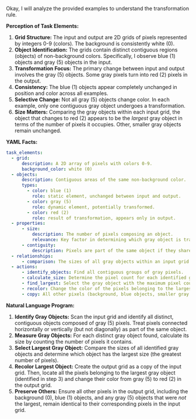Okay, I will analyze the provided examples to understand the transformation rule.

**Perception of Task Elements:**

1.  **Grid Structure:** The input and output are 2D grids of pixels represented by integers 0-9 (colors). The background is consistently white (0).
2.  **Object Identification:** The grids contain distinct contiguous regions (objects) of non-background colors. Specifically, I observe blue (1) objects and gray (5) objects in the input.
3.  **Transformation Focus:** The primary change between input and output involves the gray (5) objects. Some gray pixels turn into red (2) pixels in the output.
4.  **Consistency:** The blue (1) objects appear completely unchanged in position and color across all examples.
5.  **Selective Change:** Not all gray (5) objects change color. In each example, only one contiguous gray object undergoes a transformation.
6.  **Size Matters:** Comparing the gray objects within each input grid, the object that changes to red (2) appears to be the *largest* gray object in terms of the number of pixels it occupies. Other, smaller gray objects remain unchanged.

**YAML Facts:**


```yaml
task_elements:
  - grid:
      description: A 2D array of pixels with colors 0-9.
      background_color: white (0)
  - objects:
      description: Contiguous areas of the same non-background color.
      types:
        - color: blue (1)
          role: static element, unchanged between input and output.
        - color: gray (5)
          role: dynamic element, potentially transformed.
        - color: red (2)
          role: result of transformation, appears only in output.
  - properties:
      - size:
          description: The number of pixels composing an object.
          relevance: Key factor in determining which gray object is transformed.
      - contiguity:
          description: Pixels are part of the same object if they share an edge (not just a corner). Used to define object boundaries.
  - relationships:
      - comparison: The sizes of all gray objects within an input grid are compared.
  - actions:
      - identify_objects: Find all contiguous groups of gray pixels.
      - calculate_size: Determine the pixel count for each identified gray object.
      - find_largest: Select the gray object with the maximum pixel count.
      - recolor: Change the color of the pixels belonging to the largest gray object from gray (5) to red (2).
      - copy: All other pixels (background, blue objects, smaller gray objects) retain their original color and position.
```


**Natural Language Program:**

1.  **Identify Gray Objects:** Scan the input grid and identify all distinct, contiguous objects composed of gray (5) pixels. Treat pixels connected horizontally or vertically (but not diagonally) as part of the same object.
2.  **Measure Gray Objects:** For each distinct gray object found, calculate its size by counting the number of pixels it contains.
3.  **Select Largest Gray Object:** Compare the sizes of all identified gray objects and determine which object has the largest size (the greatest number of pixels).
4.  **Recolor Largest Object:** Create the output grid as a copy of the input grid. Then, locate all the pixels belonging to the largest gray object (identified in step 3) and change their color from gray (5) to red (2) in the output grid.
5.  **Preserve Others:** Ensure all other pixels in the output grid, including the background (0), blue (1) objects, and any gray (5) objects that were *not* the largest, remain identical to their corresponding pixels in the input grid.